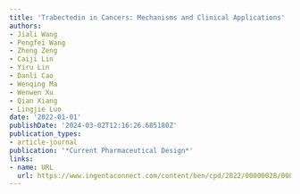 ```yaml
---
title: 'Trabectedin in Cancers: Mechanisms and Clinical Applications'
authors:
- Jiali Wang
- Pengfei Wang
- Zheng Zeng
- Caiji Lin
- Yiru Lin
- Danli Cao
- Wenqing Ma
- Wenwen Xu
- Qian Xiang
- Lingjie Luo
date: '2022-01-01'
publishDate: '2024-03-02T12:16:26.685180Z'
publication_types:
- article-journal
publication: '*Current Pharmaceutical Design*'
links:
- name: URL
  url: https://www.ingentaconnect.com/content/ben/cpd/2022/00000028/00000024/art00001
---
```

